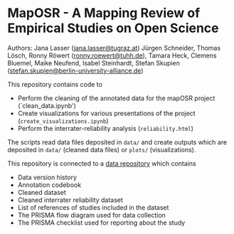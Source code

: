 # MapOSR - A Mapping Review of Empirical Studies on Open Science

Authors:
Jana Lasser (jana.lasser@tugraz.at) Jürgen Schneider, Thomas Lösch, Ronny Röwert (ronny.roewert@tuhh.de), Tamara Heck, Clemens Bluemel, Maike Neufend, Isabel Steinhardt, Stefan Skupien (stefan.skupien@berlin-university-alliance.de)

This repository contains code to
* Perform the cleaning of the annotated data for the mapOSR project (`clean_data.ipynb')
* Create visualizations for various presentations of the project (`create_visualizations.ipynb`)
* Perform the interrater-reliability analysis (`reliability.html`)

The scripts read data files deposited in `data/` and create outputs which are deposited in `data/` (cleaned data files) or `plots/` (visualizations). 

This repository is connected to a [data repository](https://zenodo.org/communities/maposr/about/) which contains
* Data version history
* Annotation codebook
* Cleaned dataset
* Cleaned interrater reliability dataset
* List of references of studies included in the dataset
* The PRISMA flow diagram used for data collection
* The PRISMA checklist used for reporting about the study

